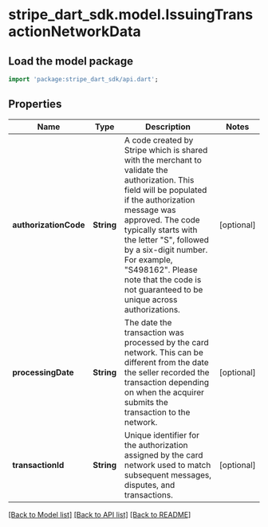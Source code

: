 # stripe_dart_sdk.model.IssuingTransactionNetworkData

## Load the model package
```dart
import 'package:stripe_dart_sdk/api.dart';
```

## Properties
Name | Type | Description | Notes
------------ | ------------- | ------------- | -------------
**authorizationCode** | **String** | A code created by Stripe which is shared with the merchant to validate the authorization. This field will be populated if the authorization message was approved. The code typically starts with the letter \"S\", followed by a six-digit number. For example, \"S498162\". Please note that the code is not guaranteed to be unique across authorizations. | [optional] 
**processingDate** | **String** | The date the transaction was processed by the card network. This can be different from the date the seller recorded the transaction depending on when the acquirer submits the transaction to the network. | [optional] 
**transactionId** | **String** | Unique identifier for the authorization assigned by the card network used to match subsequent messages, disputes, and transactions. | [optional] 

[[Back to Model list]](../README.md#documentation-for-models) [[Back to API list]](../README.md#documentation-for-api-endpoints) [[Back to README]](../README.md)


